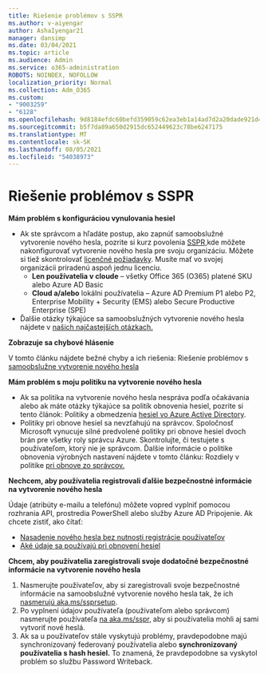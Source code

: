 ```yaml
---
title: Riešenie problémov s SSPR
ms.author: v-aiyengar
author: AshaIyengar21
manager: dansimp
ms.date: 03/04/2021
ms.topic: article
ms.audience: Admin
ms.service: o365-administration
ROBOTS: NOINDEX, NOFOLLOW
localization_priority: Normal
ms.collection: Adm_O365
ms.custom:
- "9003259"
- "6128"
ms.openlocfilehash: 9d8184efdc60befd359059c62ea3eb1a14ad7d2a20dade921d4a71e424f52033
ms.sourcegitcommit: b5f7da89a650d2915dc652449623c78be6247175
ms.translationtype: MT
ms.contentlocale: sk-SK
ms.lasthandoff: 08/05/2021
ms.locfileid: "54038973"
---
```

# <a name="troubleshoot-sspr"></a>Riešenie problémov s SSPR

**Mám problém s konfiguráciou vynulovania hesiel**

- Ak ste správcom a hľadáte postup, ako zapnúť samoobslužné vytvorenie nového hesla, pozrite si kurz povolenia [SSPR,](https://docs.microsoft.com/azure/active-directory/authentication/tutorial-enable-sspr)kde môžete nakonfigurovať vytvorenie nového hesla pre svoju organizáciu. Môžete si tiež skontrolovať [licenčné požiadavky](https://docs.microsoft.com/azure/active-directory/authentication/concept-sspr-licensing?WT.mc_id=Portal-Microsoft_Azure_Support). Musíte mať vo svojej organizácii priradenú aspoň jednu licenciu.
    - **Len používatelia v cloude** – všetky Office 365 (O365) platené SKU alebo Azure AD Basic
    - **Cloud a/alebo** lokálni používatelia – Azure AD Premium P1 alebo P2, Enterprise Mobility + Security (EMS) alebo Secure Productive Enterprise (SPE)
- Ďalšie otázky týkajúce sa samoobslužných vytvorenie nového hesla nájdete v [našich najčastejších otázkach.](https://docs.microsoft.com/azure/active-directory/authentication/active-directory-passwords-faq?WT.mc_id=Portal-Microsoft_Azure_Support)

**Zobrazuje sa chybové hlásenie**

V tomto článku nájdete bežné chyby a ich riešenia: Riešenie problémov s [samoobslužne vytvorenie nového hesla](https://docs.microsoft.com/azure/active-directory/authentication/active-directory-passwords-troubleshoot?WT.mc_id=Portal-Microsoft_Azure_Support)

**Mám problém s moju politiku na vytvorenie nového hesla**

- Ak sa politika na vytvorenie nového hesla nespráva podľa očakávania alebo ak máte otázky týkajúce sa politík obnovenia hesiel, pozrite si tento článok: Politiky a obmedzenia [hesiel vo Azure Active Directory](https://docs.microsoft.com/azure/active-directory/authentication/concept-sspr-policy?WT.mc_id=Portal-Microsoft_Azure_Support).
- Politiky pri obnove hesiel sa nevzťahujú na správcov. Spoločnosť Microsoft vynucuje silné predvolené politiky pri obnove hesiel dvoch brán pre všetky roly správcu Azure. Skontrolujte, či testujete s používateľom, ktorý nie je správcom. Ďalšie informácie o politike obnovenia výrobných nastavení nájdete v tomto článku: Rozdiely v politike [pri obnove zo správcov.](https://docs.microsoft.com/azure/active-directory/authentication/concept-sspr-policy?WT.mc_id=Portal-Microsoft_Azure_Support#administrator-reset-policy-differences)

**Nechcem, aby používatelia registrovali ďalšie bezpečnostné informácie na vytvorenie nového hesla**

Údaje (atribúty e-mailu a telefónu) môžete vopred vyplniť pomocou rozhrania API, prostredia PowerShell alebo služby Azure AD Pripojenie. Ak chcete zistiť, ako čítať:

- [Nasadenie nového hesla bez nutnosti registrácie používateľov](https://docs.microsoft.com/azure/active-directory/active-directory-passwords-data?WT.mc_id=Portal-Microsoft_Azure_Support#set-and-read-authentication-data-using-powershell)
- [Aké údaje sa používajú pri obnovení hesiel](https://docs.microsoft.com/azure/active-directory/active-directory-passwords-data?WT.mc_id=Portal-Microsoft_Azure_Support)

**Chcem, aby používatelia zaregistrovali svoje dodatočné bezpečnostné informácie na vytvorenie nového hesla**

1. Nasmerujte používateľov, aby si zaregistrovali svoje bezpečnostné informácie na samoobslužné vytvorenie nového hesla tak, že ich [nasmerujú aka.ms/ssprsetup](https://mysignins.microsoft.com/security-info).
1. Po vyplnení údajov používateľa (používateľom alebo správcom) nasmerujte používateľa [na aka.ms/sspr,](https://passwordreset.microsoftonline.com/) aby si používatelia mohli aj sami vytvoriť nové heslá.
1. Ak sa u používateľov stále  vyskytujú problémy, pravdepodobne majú synchronizovaný federovaný používatelia alebo **synchronizovaný používatelia s hash hesiel.** To znamená, že pravdepodobne sa vyskytol problém so službu Password Writeback.